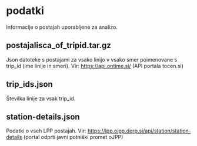 # podatki

Informacije o postajah uporabljene za analizo.	

## postajalisca_of_tripid.tar.gz
Json datoteke s postajami za vsako linijo v vsako smer poimenovane s trip_id (ime linije in smeri).	Vir: https://api.ontime.si/ (API portala tocen.si)

## trip_ids.json
Številka linije za vsak trip_id.	

## station-details.json
Podatki o vseh LPP postajah. Vir: https://lpp.ojpp.derp.si/api/station/station-details (portal odprti javni potniški promet oJPP)	
